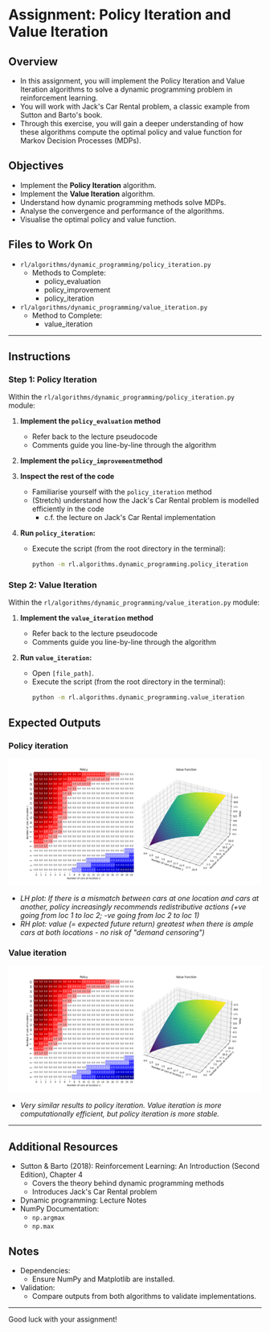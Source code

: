 # Assignment: Policy Iteration and Value Iteration


## Overview
- In this assignment, you will implement the Policy Iteration and Value Iteration algorithms to solve a dynamic 
programming problem in reinforcement learning.
- You will work with Jack's Car Rental problem, a classic example from Sutton and Barto's book. 
- Through this exercise, you will gain a deeper understanding of how these algorithms compute the optimal policy and 
  value function for Markov Decision Processes (MDPs).

## Objectives
- Implement the **Policy Iteration** algorithm.
- Implement the **Value Iteration** algorithm.
- Understand how dynamic programming methods solve MDPs.
- Analyse the convergence and performance of the algorithms.
- Visualise the optimal policy and value function.

## Files to Work On
- `rl/algorithms/dynamic_programming/policy_iteration.py`
    - Methods to Complete:
        - policy_evaluation
        - policy_improvement
        - policy_iteration
- `rl/algorithms/dynamic_programming/value_iteration.py`
    - Method to Complete:
        - value_iteration

---

## Instructions

### Step 1: Policy Iteration

Within the `rl/algorithms/dynamic_programming/policy_iteration.py` module:

1. **Implement the `policy_evaluation` method**
   - Refer back to the lecture pseudocode
   - Comments guide you line-by-line through the algorithm

2. **Implement the `policy_improvement`method**

3. **Inspect the rest of the code**
   - Familiarise yourself with the `policy_iteration` method
   - (Stretch) understand how the Jack's Car Rental problem is modelled efficiently in the code
       - c.f. the lecture on Jack's Car Rental implementation

4. **Run `policy_iteration`:**
   - Execute the script (from the root directory in the terminal):
     ```bash
     python -m rl.algorithms.dynamic_programming.policy_iteration
     ```

### Step 2: Value Iteration

Within the `rl/algorithms/dynamic_programming/value_iteration.py` module:

1. **Implement the `value_iteration` method**
   - Refer back to the lecture pseudocode
   - Comments guide you line-by-line through the algorithm

2. **Run `value_iteration`:**
   - Open `[file_path]`.
   - Execute the script (from the root directory in the terminal):
     ```bash
     python -m rl.algorithms.dynamic_programming.value_iteration
     ```

## Expected Outputs

### Policy iteration

![Policy iteration](../images/dynamic_programming/policy_iteration.png)

 - *LH plot: If there is a mismatch between cars at one location and cars at another, 
policy increasingly recommends redistributive actions (+ve going from loc 1 to loc 2; -ve going from loc 2 to loc 1)*
 - *RH plot: value (= expected future return) greatest when there is ample cars at both locations - no risk of 
   "demand censoring")*

### Value iteration

![Value iteration](../images/dynamic_programming/value_iteration.png)

 - *Very similar results to policy iteration. Value iteration is more computationally efficient, but policy iteration 
   is more stable.*
---

## Additional Resources

- Sutton & Barto (2018): Reinforcement Learning: An Introduction (Second Edition), Chapter 4
    - Covers the theory behind dynamic programming methods
    - Introduces Jack's Car Rental problem
- Dynamic programming: Lecture Notes
- NumPy Documentation:
    - `np.argmax`
    - `np.max`

## Notes

- Dependencies:
    - Ensure NumPy and Matplotlib are installed.
- Validation:
    - Compare outputs from both algorithms to validate implementations.

---
Good luck with your assignment!
